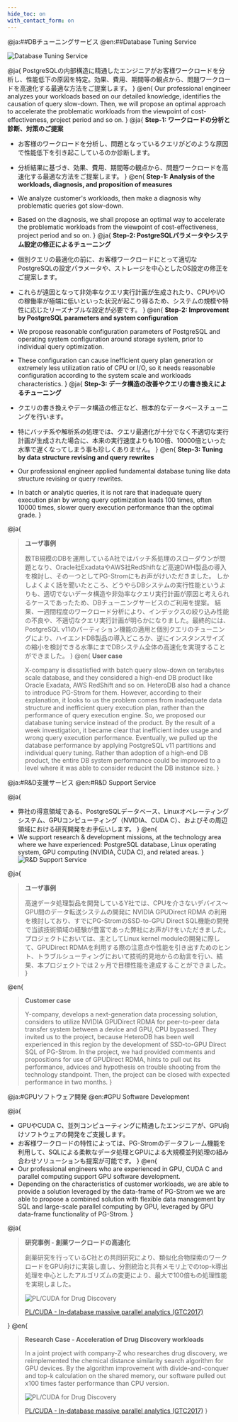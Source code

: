 ```yaml
---
hide_toc: on
with_contact_form: on
---
```


@ja:##DBチューニングサービス
@en:##Database Tuning Service

![Database Tuning Service](img/service_01a.jpg)

@ja{
PostgreSQLの内部構造に精通したエンジニアがお客様ワークロードを分析し、性能低下の原因を特定。効果、費用、期間等の観点から、問題ワークロードを高速化する最適な方法をご提案します。
}
@en{
Our professional engineer analyzes your workloads based on our detailed knowledge, identifies the causation of query slow-down. Then, we will propose an optimal approach to accelerate the problematic workloads from the viewpoint of cost-effectiveness, project period and so on.
}
@ja{
**Step-1: ワークロードの分析と診断、対策のご提案**

- お客様のワークロードを分析し、問題となっているクエリがどのような原因で性能低下を引き起こしているのか診断します。
- 分析結果に基づき、効果、費用、期間等の観点から、問題ワークロードを高速化する最適な方法をご提案します。
}
@en{
**Step-1: Analysis of the workloads, diagnosis, and proposition of measures**

- We analyze customer's workloads, then make a diagnosis why problematic queries got slow-down.
- Based on the diagnosis, we shall propose an optimal way to accelerate the problematic workloads from the viewpoint of cost-effectiveness, project period and so on.
}
@ja{
**Step-2: PostgreSQLパラメータやシステム設定の修正によるチューニング**

- 個別クエリの最適化の前に、お客様ワークロードにとって適切なPostgreSQLの設定パラメータや、ストレージを中心としたOS設定の修正をご提案します。
- これらが遠因となって非効率なクエリ実行計画が生成されたり、CPUやI/Oの稼働率が極端に低いといった状況が起こり得るため、システムの規模や特性に応じたリーズナブルな設定が必要です。
}
@en{
**Step-2: Improvement by PostgreSQL parameters and system configuration**

- We propose reasonable configuration parameters of PostgreSQL and operating system configuration around storage system, prior to individual query optimization.
- These configuration can cause inefficient query plan generation or extremely less utilization ratio of CPU or I/O, so it needs reasonable configuration according to the system scale and workloads characteristics.
}
@ja{
**Step-3: データ構造の改善やクエリの書き換えによるチューニング**

- クエリの書き換えやデータ構造の修正など、根本的なデータベースチューニングを行います。
- 特にバッチ系や解析系の処理では、クエリ最適化が十分でなく不適切な実行計画が生成された場合に、本来の実行速度よりも100倍、10000倍といった水準で遅くなってしまう事も珍しくありません。
}
@en{
**Step-3: Tuning by data structure revising and query rewrites**

- Our professional engineer applied fundamental database tuning like data structure revising or query rewrites.
- In batch or analytic queries, it is not rare that inadequate query execution plan by wrong query optimization leads 100 times, often 10000 times, slower query execution performance than the optimal grade.
}

@ja{
> **ユーザ事例**
>
> 数TB規模のDBを運用しているA社ではバッチ系処理のスローダウンが問題となり、Oracle社ExadataやAWS社RedShiftなど高速DWH製品の導入を検討し、その一つとしてPG-Stromにもお声がけいただきました。
> しかしよくよく話を聞いたところ、どうやらDBシステムの実行性能というよりも、適切でないデータ構造や非効率なクエリ実行計画が原因と考えられるケースであったため、DBチューニングサービスのご利用を提案。
> 結果、一週間程度のワークロード分析により、インデックスの絞り込み性能の不良や、不適切なクエリ実行計画が明らかになりました。最終的には、PostgreSQL v11のパーティション機能の適用と個別クエリのチューニングにより、ハイエンドDB製品の導入どころか、逆にインスタンスサイズの縮小を検討できる水準にまでDBシステム全体の高速化を実現することができました。
}
@en{
> **User case**
>
> X-company is dissatisfied with batch query slow-down on terabytes scale database, and they considered a high-end DB product like Oracle Exadata, AWS RedShift and so on. HeteroDB also had a chance to introduce PG-Strom for them.
> However, according to their explanation, it looks to us the problem comes from inadequate data structure and inefficient query execution plan, rather than the performance of query execution engine. So, we proposed our database tuning service instead of the product.
> By the result of a week investigation, it became clear that inefficient index usage and wrong query execution performance. Eventually, we pulled up the database performance by applying PostgreSQL v11 partitions and individual query tuning. Rather than adoption of a high-end DB product, the entire DB system performance could be improved to a level where it was able to consider reducint the DB instance size.
}

@ja:#R&amp;D支援サービス
@en:#R&amp;D Support Service

@ja{
- 弊社の得意領域である、PostgreSQLデータベース、Linuxオペレーティングシステム、GPUコンピューティング（NVIDIA、CUDA C）、およびその周辺領域における研究開発をお手伝いします。
}
@en{
- We support research &amp; development missions, at the technology area where we have experienced: PostgreSQL database, Linux operating system, GPU computing (NVIDIA, CUDA C), and related areas.
}
![R&amp;D Support Service](img/service_03.jpg)

@ja{
> **ユーザ事例**
>
> 高速データ処理製品を開発しているY社では、CPUを介さないデバイス～GPU間のデータ転送システムの開発に NVIDIA GPUDirect RDMA の利用を検討しており、すでにPG-StromのSSD-to-GPU Direct SQL機能の開発で当該技術領域の経験が豊富であった弊社にお声がけをいただきました。
> プロジェクトにおいては、主としてLinux kernel moduleの開発に際して、GPUDirect RDMAを利用する際の注意点や性能を引き出すためのヒント、トラブルシューティングにおいて技術的見地からの助言を行い、結果、本プロジェクトでは２ヶ月で目標性能を達成することができました。
}

@en{
> **Customer case**
>
> Y-company, develops a next-generation data processing solution, considers to utilize NVIDIA GPUDirect RDMA for peer-to-peer data transfer system between a device and GPU, CPU bypassed. They invited us to the project, because HeteroDB has been well experienced in this region by the development of SSD-to-GPU Direct SQL of PG-Strom.
> In the project, we had provided comments and propositions for use of GPUDirect RDMA, hints to pull out its performance, advices and hypothesis on trouble shooting from the technology standpoint.
> Then, the project can be closed with expected performance in two months.
}

@ja:#GPUソフトウェア開発
@en:#GPU Software Development

@ja{
- GPUやCUDA C、並列コンピューティングに精通したエンジニアが、GPU向けソフトウェアの開発をご支援します。
- お客様ワークロードの特性によっては、PG-Stromのデータフレーム機能を利用して、SQLによる柔軟なデータ処理とGPUによる大規模並列処理の組み合わせソリューションも提案が可能です。
}
@en{
- Our professional engineers who are experienced in GPU, CUDA C and parallel computing support GPU software development.
- Depending on the characteristics of customer workloads, we are able to provide a solution leveraged by the data-frame of PG-Strom we  we are able to propose a combined solution with flexible data management by SQL and large-scale parallel computing by GPU, leveraged by GPU data-frame functionality of PG-Strom.
}

@ja{
> **研究事例 - 創薬ワークロードの高速化**
>
> 創薬研究を行っているC社との共同研究により、類似化合物探索のワークロードをGPU向けに実装し直し、分割統治と共有メモリ上でのtop-k導出処理を中心としたアルゴリズムの変更により、最大で100倍もの処理性能を実現しました。
>
> ![PL/CUDA for Drug Discovery](img/service_02j.png)
>
> [PL/CUDA - In-database massive parallel analytics (GTC2017)](blob/P7129_KAIGAI_PLCUDA.pdf)
>
}
@en{
> **Research Case - Acceleration of Drug Discovery workloads**
>
> In a joint project with company-Z who researches drug discovery, we reimplemented the chemical distance similarity search algorithm for GPU devices. By the algorithm improvement with divide-and-conquer and top-k calculation on the shared memory, our software pulled out x100 times faster performance than CPU version.
>
> ![PL/CUDA for Drug Discovery](img/service_02e.png)
>
> [PL/CUDA - In-database massive parallel analytics (GTC2017)](blob/P7129_KAIGAI_PLCUDA.pdf)
}
